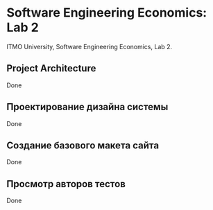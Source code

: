 # Software Engineering Economics: Lab 2

ITMO University, Software Engineering Economics, Lab 2.

## Project Architecture

Done

## Проектирование дизайна системы

Done

## Создание базового макета сайта

Done

## Просмотр авторов тестов

Done
